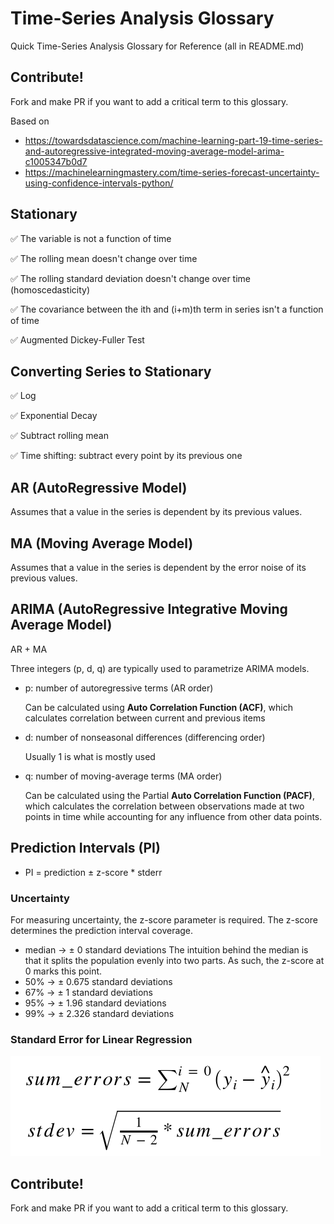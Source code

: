 # Time-Series Analysis Glossary
Quick Time-Series Analysis Glossary for Reference (all in README.md)

## Contribute!
Fork and make PR if you want to add a critical term to this glossary.

Based on
- https://towardsdatascience.com/machine-learning-part-19-time-series-and-autoregressive-integrated-moving-average-model-arima-c1005347b0d7
- https://machinelearningmastery.com/time-series-forecast-uncertainty-using-confidence-intervals-python/

## Stationary
✅ The variable is not a function of time

✅ The rolling mean doesn't change over time

✅ The rolling standard deviation doesn't change over time (homoscedasticity)

✅ The covariance between the ith and (i+m)th term in series isn't a function of time

✅ Augmented Dickey-Fuller Test

## Converting Series to Stationary
✅ Log

✅ Exponential Decay

✅ Subtract rolling mean

✅ Time shifting: subtract every point by its previous one

## AR (AutoRegressive Model)
Assumes that a value in the series is dependent by its previous values.

## MA (Moving Average Model)
Assumes that a value in the series is dependent by the error noise of its previous values.

## ARIMA (AutoRegressive Integrative Moving Average Model)
AR + MA

Three integers (p, d, q) are typically used to parametrize ARIMA models.
- p: number of autoregressive terms (AR order)
  
  Can be calculated using **Auto Correlation Function (ACF)**, which calculates correlation between current and previous items
- d: number of nonseasonal differences (differencing order)
  
  Usually 1 is what is mostly used

- q: number of moving-average terms (MA order)

  Can be calculated using the Partial **Auto Correlation Function (PACF)**, which calculates the correlation between observations made at two points in time while accounting for any influence from other data points.
  
## Prediction Intervals (PI)
- PI = prediction ± z-score * stderr

### Uncertainty

For measuring uncertainty, the z-score parameter is required. The z-score determines the prediction interval coverage.
- median -> ± 0 standard deviations
The intuition behind the median is that it splits the population evenly into two parts. As such, the z-score at 0 marks this point.
- 50% -> ± 0.675 standard deviations
- 67% -> ± 1 standard deviations
- 95% -> ± 1.96 standard deviations
- 99% -> ± 2.326 standard deviations

### Standard Error for Linear Regression
<img src="img/lin_reg_stderr.png"/>

## Contribute!
Fork and make PR if you want to add a critical term to this glossary.
